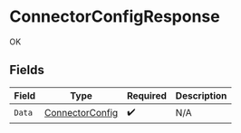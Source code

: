 # ConnectorConfigResponse

OK


## Fields

| Field                                                         | Type                                                          | Required                                                      | Description                                                   |
| ------------------------------------------------------------- | ------------------------------------------------------------- | ------------------------------------------------------------- | ------------------------------------------------------------- |
| `Data`                                                        | [ConnectorConfig](../../Models/Components/ConnectorConfig.md) | :heavy_check_mark:                                            | N/A                                                           |